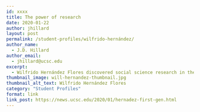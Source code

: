 ```yaml
---
id: xxxx
title: The power of research
date: 2020-01-22
author: jhillard
layout: post
permalink: /student-profiles/wilfrido-hernández/
author_name:
  - J.D. Hillard
author_email:
  - jhillard@ucsc.edu
excerpt:
  - Wilfrido Hernández Flores discovered social science research in the Culture and Achievement Collaborative, and it changed his life.
thumbnail_image: will-hernandez-thumbnail.jpg
thumbnail_alt_text: Wilfrido Hernández Flores
category: "Student Profiles"
format: link
link_post: https://news.ucsc.edu/2020/01/hernadez-first-gen.html
---
```

